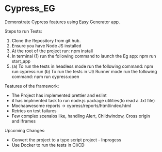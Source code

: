 # Cypress_EG
Demonstrate Cypress features using Easy Generator app.

Steps to run Tests:
1) Clone the Repository from git hub.
2) Ensure you have Node JS installed
3) At the root of the project run: npm install
4) In terminal (1) run the following command to launch the Eg app: npm run start_app
5) (a) To run the tests in headless mode run the following command: npm run cypress:run
    (b) To run the tests in UI/ Runner mode run the following command: npm run cypress:open

Features of the framework:
* The Project has implemented prettier and eslint
* it has implmented task to run node.js package utilities(to read a .txt file)
* Mochaawesome reports -> cypress/reports/html/index.html
* Retries on test failures
* Few complex scenaios like, handling Alert, Childwindow, Cross origin and Iframes

Upcoming Changes:
* Convert the project to a type script project - Inprogess
* Use Docker to run the tests in CI/CD





